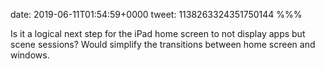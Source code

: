 date: 2019-06-11T01:54:59+0000
tweet: 1138263324351750144
%%%

Is it a logical next step for the iPad home screen to not display apps but scene sessions? Would simplify the transitions between home screen and windows.
